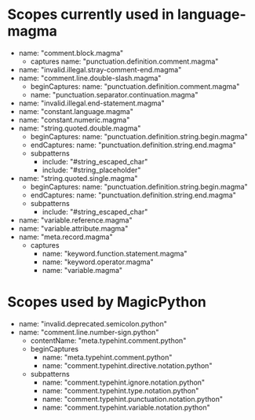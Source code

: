 # Scopes currently used in language-magma
* name: "comment.block.magma"
    * captures name: "punctuation.definition.comment.magma"
* name: "invalid.illegal.stray-comment-end.magma"
* name: "comment.line.double-slash.magma"
    * beginCaptures: name: "punctuation.definition.comment.magma"
    * name: "punctuation.separator.continuation.magma"
* name: "invalid.illegal.end-statement.magma"
* name: "constant.language.magma"
* name: "constant.numeric.magma"
* name: "string.quoted.double.magma"
    * beginCaptures: name: "punctuation.definition.string.begin.magma"
    * endCaptures: name: "punctuation.definition.string.end.magma"
    * subpatterns
        * include: "#string_escaped_char"
        * include: "#string_placeholder"
* name: "string.quoted.single.magma"
    * beginCaptures: name: "punctuation.definition.string.begin.magma"
    * endCaptures: name: "punctuation.definition.string.end.magma"
    * subpatterns
        * include: "#string_escaped_char"
* name: "variable.reference.magma"
* name: "variable.attribute.magma"
* name: "meta.record.magma"
    * captures
        * name: "keyword.function.statement.magma"
        * name: "keyword.operator.magma"
        * name: "variable.magma"



# Scopes used by MagicPython
* name: "invalid.deprecated.semicolon.python"
* name: "comment.line.number-sign.python"
    * contentName: "meta.typehint.comment.python"
    * beginCaptures
        * name: "meta.typehint.comment.python"
        * name: "comment.typehint.directive.notation.python"
    * subpatterns
        * name: "comment.typehint.ignore.notation.python"
        * name: "comment.typehint.type.notation.python"
        * name: "comment.typehint.punctuation.notation.python"
        * name: "comment.typehint.variable.notation.python"
